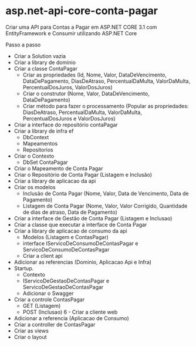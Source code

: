 # asp.net-api-core-conta-pagar

Criar uma API para Contas a Pagar em ASP.NET CORE 3.1 com EntityFramework e Consumir utilizando ASP.NET Core

Passo a passo

- Criar a Solution vazia
- Criar a library de domínio
- Criar a classe ContaPagar
	- Criar as propriedades (Id, Nome, Valor, DataDeVencimento, DataDePagamento, DiasDeAtraso, PercentualDaMulta, ValorDaMulta, PercentualDosJuros, ValorDosJuros)
	- Criar o construtor (Nome, Valor, DataDeVencimento, DataDePagamento)
	- Criar método para fazer o processamento (Popular as propriedades: DiasDeAtraso, PercentualDaMulta, ValorDaMulta, PercentualDosJuros e ValorDosJuros)
- Criar a interface do repositório contaPagar
- Criar a library de infra ef
	- DbContext
	- Mapeamentos
	- Repositorios
- Criar o Contexto 
	- DbSet ContaPagar
- Criar o Mapeamento de Conta Pagar
- Criar o Repositório de Conta Pagar (Listagem e Inclusão)
- Criar a library de aplicacao da api
- Criar os modelos
	- Inclusão de Conta Pagar (Nome, Valor, Data de Vencimento, Data de Pagamento)
	- Listagem de Conta Pagar (Nome, Valor, Valor Corrigido, Quantidade de dias de atraso, Data de Pagamento)
- Criar a interface de Gestão de Conta Pagar (Listagem e Inclusao)
- Criar a classe que executar a interface de Conta Pagar
- Criar a library de aplicacao de consumo da api
	- Modelos (Listagem e ContasPagar)
	- interface IServicoDeConsumoDeContasPagar e ServicoDeConsumoDeContasPagar
  -  Criar a client api
- Adicionar as referencias (Dominio, Aplicacao Api e Infra)
- Startup. 
	- Contexto
	- IServicoDeGestaoDeContasPagar e ServicoDeGestaoDeContasPagar
	- Adicionar o Swagger
- Criar a controle ContasPagar
	- GET (Listagem)
	- POST (Inclusao)
6 - Criar a cliente web
- Adicionar a referencia (Aplicacao de Consumo)
- Criar a controller de ContasPagar
- Criar as views
- Criar o layout

